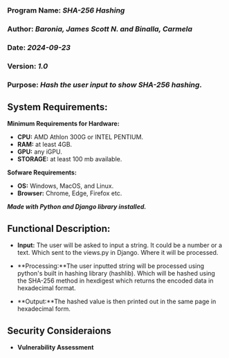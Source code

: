 ### Program Name: _SHA-256 Hashing_ 
### Author: _Baronia, James Scott N. and Binalla, Carmela_ 
### Date: _2024-09-23_ 
### Version: _1.0_ 
### Purpose: _Hash the user input to show SHA-256 hashing_.

## System Requirements:  
**Minimum Requirements for Hardware:** 
- **CPU:** AMD Athlon 300G or INTEL PENTIUM.  
- **RAM:** at least 4GB.  
- **GPU:** any iGPU.  
- **STORAGE:** at least 100 mb available.  

**Sofware Requirements:**    
- **OS:** Windows, MacOS, and Linux.  
- **Browser:** Chrome, Edge, Firefox etc.  

**_Made with Python and Django library installed._**

## Functional Description:  
- **Input:** The user will be asked to input a string. It could be a number or a text. Which sent to the views.py in Django.
Where it will be processed.

- **Processing:**The user inputted string will be processed using python's built in hashing library (hashlib). Which will be hashed using the SHA-256 method in hexdigest which returns the encoded data in hexadecimal format. 

- **Output:**The hashed value is then printed out in the same page in hexadecimal form.

## Security Consideraions  
- **Vulnerability Assessment**  





